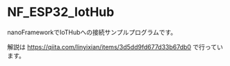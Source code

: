 # NF_ESP32_IotHub
nanoFrameworkでIoTHubへの接続サンプルプログラムです。

解説は https://qiita.com/linyixian/items/3d5dd9fd677d33b67db0 で行っています。
